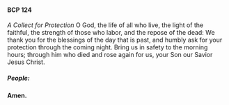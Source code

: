 #### BCP 124
_A Collect for Protection_
O God, the life of all who live, the light of the faithful, the strength of those who labor, and the repose of the dead: We thank you for the blessings of the day that is past, and humbly ask for your protection through the coming night. Bring us in safety to the morning hours; through him who died and rose again for us, your Son our Savior Jesus Christ.

##### **People:**
**Amen.**
